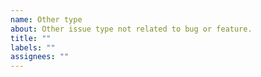```yaml
---
name: Other type
about: Other issue type not related to bug or feature.
title: ""
labels: ""
assignees: ""
---
```


